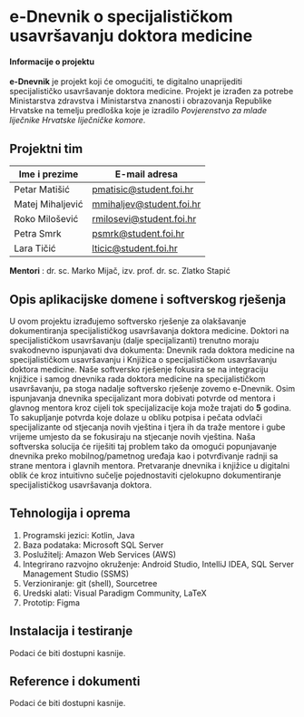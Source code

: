 # e-Dnevnik o specijalističkom usavršavanju doktora medicine

#### Informacije o projektu
**e-Dnevnik** je projekt koji će omogućiti, te digitalno unaprijediti specijalističko usavršavanje doktora medicine. Projekt je izrađen za potrebe Ministarstva zdravstva i Ministarstva znanosti i obrazovanja Republike Hrvatske na temelju predloška koje je izradilo _Povjerenstvo za mlade liječnike
Hrvatske liječničke komore_.

## Projektni tim
Ime i prezime    | E-mail adresa
------------     | -------------------
Petar Matišić    | pmatisic@student.foi.hr
Matej Mihaljević | mmihaljev@student.foi.hr
Roko Milošević   | rmilosevi@student.foi.hr
Petra Smrk       | psmrk@student.foi.hr
Lara Tičić       | lticic@student.foi.hr

**Mentori** : dr. sc. Marko Mijač, izv. prof. dr. sc. Zlatko Stapić

## Opis aplikacijske domene i softverskog rješenja
U ovom projektu izrađujemo softversko rješenje za olakšavanje dokumentiranja specijalističkog usavršavanja doktora medicine. Doktori na specijalističkom usavršavanju (dalje specijalizanti) trenutno moraju svakodnevno ispunjavati dva dokumenta: Dnevnik rada doktora medicine na specijalističkom usavršavanju i Knjižica o specijalističkom usavršavanju doktora medicine. Naše softversko rješenje fokusira se na integraciju knjižice i samog dnevnika rada doktora medicine na specijalističkom usavršavanju, pa stoga nadalje softversko rješenje zovemo e-Dnevnik. Osim ispunjavanja dnevnika specijalizant mora dobivati potvrde od mentora i glavnog mentora kroz cijeli tok specijalizacije koja može trajati do **5** godina. To sakupljanje potvrda koje dolaze u obliku potpisa i pečata odvlači specijalizante od stjecanja novih vještina i tjera ih da traže mentore i gube vrijeme umjesto da se fokusiraju na stjecanje novih vještina. Naša softverska solucija će riješiti taj problem tako da omogući popunjavanje dnevnika preko mobilnog/pametnog uređaja kao i potvrđivanje radnji sa strane mentora i glavnih mentora. Pretvaranje dnevnika i knjižice u digitalni oblik će kroz intuitivno sučelje pojednostaviti cjelokupno dokumentiranje specijalističkog usavršavanja doktora.

## Tehnologija i oprema
1. Programski jezici: Kotlin, Java
2. Baza podataka: Microsoft SQL Server
3. Poslužitelj: Amazon Web Services (AWS)
4. Integrirano razvojno okruženje: Android Studio, IntelliJ IDEA, SQL Server Management Studio (SSMS)
5. Verzioniranje: git (shell), Sourcetree
6. Uredski alati: Visual Paradigm Community, LaTeX
7. Prototip: Figma

## Instalacija i testiranje
Podaci će biti dostupni kasnije.

## Reference i dokumenti
Podaci će biti dostupni kasnije.
